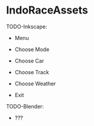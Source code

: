 # IndoRaceAssets


TODO-Inkscape:

- Menu

- Choose Mode

- Choose Car

- Choose Track

- Choose Weather

- Exit


TODO-Blender:

- ???
